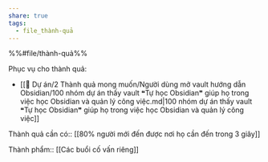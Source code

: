 ```yaml
---  
share: true  
tags:  
  - file_thành-quả  
---  
```

  
%%#file/thành-quả%%  
Phục vụ cho thành quả:  
- [[📐 Dự án/2 Thành quả mong muốn/Người dùng mở vault hướng dẫn Obsidian/100 nhóm dự án thấy vault ❝Tự học Obsidian❞ giúp họ trong việc học Obsidian và quản lý công việc.md|100 nhóm dự án thấy vault ❝Tự học Obsidian❞ giúp họ trong việc học Obsidian và quản lý công việc]]  
  
Thành quả cần có:: [[80% người mới đến được nơi họ cần đến trong 3 giây]]  
  
Thành phẩm:: [[Các buổi cố vấn riêng]]  
